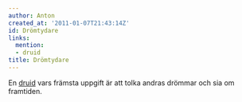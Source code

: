 ```yaml
---
author: Anton
created_at: '2011-01-07T21:43:14Z'
id: Drömtydare
links:
  mention:
  - druid
title: Drömtydare
---
```


En [druid] vars främsta uppgift är att tolka andras drömmar och sia om framtiden.

  [druid]: druid

